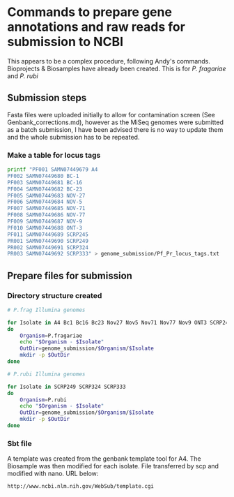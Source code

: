 # Commands to prepare gene annotations and raw reads for submission to NCBI

This appears to be a complex procedure, following Andy's commands.
Bioprojects & Biosamples have already been created.
This is for *P. fragariae* and *P. rubi*

## Submission steps

Fasta files were uploaded initially to allow for contamination screen
(See Genbank_corrections.md), however as the MiSeq genomes were submitted as a
batch submission, I have been advised there is no way to update them and the
whole submission has to be repeated.

### Make a table for locus tags

```bash
printf "PF001 SAMN07449679 A4
PF002 SAMN07449680 BC-1
PF003 SAMN07449681 BC-16
PF004 SAMN07449682 BC-23
PF005 SAMN07449683 NOV-27
PF006 SAMN07449684 NOV-5
PF007 SAMN07449685 NOV-71
PF008 SAMN07449686 NOV-77
PF009 SAMN07449687 NOV-9
PF010 SAMN07449688 ONT-3
PF011 SAMN07449689 SCRP245
PR001 SAMN07449690 SCRP249
PR002 SAMN07449691 SCRP324
PR003 SAMN07449692 SCRP333" > genome_submission/Pf_Pr_locus_tags.txt
```

## Prepare files for submission

### Directory structure created

```bash
# P.frag Illumina genomes

for Isolate in A4 Bc1 Bc16 Bc23 Nov27 Nov5 Nov71 Nov77 Nov9 ONT3 SCRP245_v2
do
    Organism=P.fragariae
    echo "$Organism - $Isolate"
    OutDir=genome_submission/$Organism/$Isolate
    mkdir -p $OutDir
done

# P.rubi Illumina genomes

for Isolate in SCRP249 SCRP324 SCRP333
do
    Organism=P.rubi
    echo "$Organism - $Isolate"
    OutDir=genome_submission/$Organism/$Isolate
    mkdir -p $OutDir
done
```

### Sbt file

A template was created from the genbank template tool for A4. The Biosample
was then modified for each isolate. File transferred by scp and modified with
nano. URL below:

```
http://www.ncbi.nlm.nih.gov/WebSub/template.cgi
```
